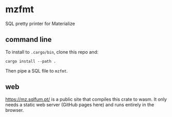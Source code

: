 # mzfmt

SQL pretty printer for Materialize

## command line

To install to `.cargo/bin`, clone this repo and:

`cargo install --path .`

Then pipe a SQL file to `mzfmt`.

## web

https://mz.sqlfum.pt/ is a public site that compiles this crate to wasm.
It only needs a static web server (GitHub pages here) and runs entirely in the browser.
